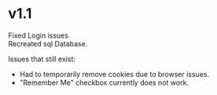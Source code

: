 <h1>v1.1</h1>
<p>
Fixed Login issues<br />
Recreated sql Database.
</p>

<p>
Issues that still exist:
  <ul>
  <li>Had to temporarily remove cookies due to browser issues.</li>
  <li>"Remember Me" checkbox currently does not work.</li>
  </ul>